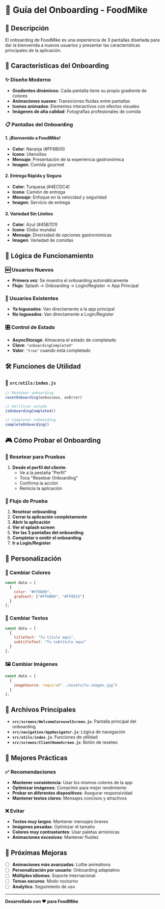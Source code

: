 # 🎯 Guía del Onboarding - FoodMike

## 📱 Descripción

El onboarding de FoodMike es una experiencia de 3 pantallas diseñada para dar la bienvenida a nuevos usuarios y presentar las características principales de la aplicación.

## 🎨 Características del Onboarding

### ✨ Diseño Moderno
- **Gradientes dinámicos**: Cada pantalla tiene su propio gradiente de colores
- **Animaciones suaves**: Transiciones fluidas entre pantallas
- **Iconos animados**: Elementos interactivos con efectos visuales
- **Imágenes de alta calidad**: Fotografías profesionales de comida

### 📋 Pantallas del Onboarding

#### 1. **¡Bienvenido a FoodMike!**
- **Color**: Naranja (#FF6B00)
- **Icono**: Utensilios
- **Mensaje**: Presentación de la experiencia gastronómica
- **Imagen**: Comida gourmet

#### 2. **Entrega Rápida y Segura**
- **Color**: Turquesa (#4ECDC4)
- **Icono**: Camión de entrega
- **Mensaje**: Enfoque en la velocidad y seguridad
- **Imagen**: Servicio de entrega

#### 3. **Variedad Sin Límites**
- **Color**: Azul (#45B7D1)
- **Icono**: Globo mundial
- **Mensaje**: Diversidad de opciones gastronómicas
- **Imagen**: Variedad de comidas

## 🔄 Lógica de Funcionamiento

### 🆕 Usuarios Nuevos
- **Primera vez**: Se muestra el onboarding automáticamente
- **Flujo**: Splash → Onboarding → Login/Register → App Principal

### 👤 Usuarios Existentes
- **Ya logueados**: Van directamente a la app principal
- **No logueados**: Van directamente a Login/Register

### 🎛️ Control de Estado
- **AsyncStorage**: Almacena el estado de completado
- **Clave**: `"onboardingCompleted"`
- **Valor**: `"true"` cuando está completado

## 🛠️ Funciones de Utilidad

### 📁 `src/utils/index.js`

```javascript
// Resetear onboarding
resetOnboarding(onSuccess, onError)

// Verificar estado
isOnboardingCompleted()

// Completar onboarding
completeOnboarding()
```

## 🎮 Cómo Probar el Onboarding

### 🔄 Resetear para Pruebas
1. **Desde el perfil del cliente**:
   - Ve a la pestaña "Perfil"
   - Toca "Resetear Onboarding"
   - Confirma la acción
   - Reinicia la aplicación

### 📱 Flujo de Prueba
1. **Resetear onboarding**
2. **Cerrar la aplicación completamente**
3. **Abrir la aplicación**
4. **Ver el splash screen**
5. **Ver las 3 pantallas del onboarding**
6. **Completar o omitir el onboarding**
7. **Ir a Login/Register**

## 🎨 Personalización

### 🎨 Cambiar Colores
```javascript
const data = [
  {
    color: "#FF6B00",
    gradient: ["#FF6B00", "#FF8E53"]
  }
];
```

### 📝 Cambiar Textos
```javascript
const data = [
  {
    titleText: "Tu título aquí",
    subtitleText: "Tu subtítulo aquí"
  }
];
```

### 🖼️ Cambiar Imágenes
```javascript
const data = [
  {
    imageSource: require("../assets/tu-imagen.jpg")
  }
];
```

## 🔧 Archivos Principales

- **`src/screens/WelcomeCarouselScreen.js`**: Pantalla principal del onboarding
- **`src/navigation/AppNavigator.js`**: Lógica de navegación
- **`src/utils/index.js`**: Funciones de utilidad
- **`src/screens/ClientHomeScreen.js`**: Botón de reseteo

## 🎯 Mejores Prácticas

### ✅ Recomendaciones
- **Mantener consistencia**: Usar los mismos colores de la app
- **Optimizar imágenes**: Comprimir para mejor rendimiento
- **Probar en diferentes dispositivos**: Asegurar responsividad
- **Mantener textos claros**: Mensajes concisos y atractivos

### ❌ Evitar
- **Textos muy largos**: Mantener mensajes breves
- **Imágenes pesadas**: Optimizar el tamaño
- **Colores muy contrastantes**: Usar paletas armónicas
- **Animaciones excesivas**: Mantener fluidez

## 🚀 Próximas Mejoras

- [ ] **Animaciones más avanzadas**: Lottie animations
- [ ] **Personalización por usuario**: Onboarding adaptativo
- [ ] **Múltiples idiomas**: Soporte internacional
- [ ] **Temas oscuros**: Modo nocturno
- [ ] **Analytics**: Seguimiento de uso

---

**Desarrollado con ❤️ para FoodMike** 